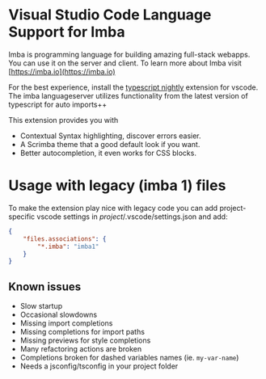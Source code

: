 # Visual Studio Code Language Support for Imba

Imba is programming language for building amazing full-stack webapps. You can
use it on the server and client. To learn more about Imba visit [https://imba.io](https://imba.io)

For the best experience, install the [typescript nightly](https://marketplace.visualstudio.com/items?itemName=ms-vscode.vscode-typescript-next) extension for vscode. The imba languageserver utilizes functionality from the latest version of typescript for auto imports++

This extension provides you with

- Contextual Syntax highlighting, discover errors easier.
- A Scrimba theme that a good default look if you want.
- Better autocompletion, it even works for CSS blocks.

# Usage with legacy (imba 1) files

To make the extension play nice with legacy code you can add project-specific vscode settings in *project*/.vscode/settings.json and add:
```json
{
    "files.associations": {
        "*.imba": "imba1"
    }
}
```

## Known issues

- Slow startup
- Occasional slowdowns
- Missing import completions
- Missing completions for import paths
- Missing previews for style completions
- Many refactoring actions are broken
- Completions broken for dashed variables names (ie. `my-var-name`)
- Needs a jsconfig/tsconfig in your project folder